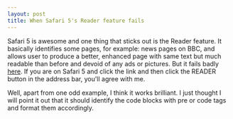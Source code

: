 ```yaml
---
layout: post
title: When Safari 5's Reader feature fails
---
```


Safari 5 is awesome and one thing that sticks out is the Reader feature. It basically identifies some pages, for example: news pages on BBC, and allows user to produce a better, enhanced page with same text but much readable than before and devoid of any ads or pictures. But it fails badly [here](<http://wiki.github.com/tenderlove/nokogiri/examples>). If you are on Safari 5 and click the link and then click the READER button in the address bar, you'll agree with me.

Well, apart from one odd example, I think it works brilliant. I just thought I will point it out that it should identify the code blocks with pre or code tags and format them accordingly.